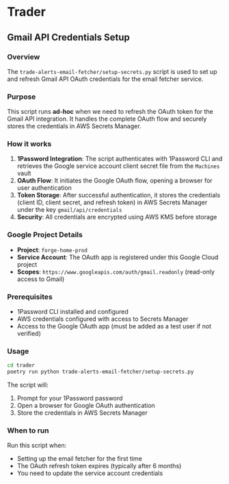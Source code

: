 # Trader

## Gmail API Credentials Setup

### Overview

The `trade-alerts-email-fetcher/setup-secrets.py` script is used to set up and refresh Gmail API OAuth credentials for the email fetcher service.

### Purpose

This script runs **ad-hoc** when we need to refresh the OAuth token for the Gmail API integration. It handles the complete OAuth flow and securely stores the credentials in AWS Secrets Manager.

### How it works

1. **1Password Integration**: The script authenticates with 1Password CLI and retrieves the Google service account client secret file from the `Machines` vault
2. **OAuth Flow**: It initiates the Google OAuth flow, opening a browser for user authentication
3. **Token Storage**: After successful authentication, it stores the credentials (client ID, client secret, and refresh token) in AWS Secrets Manager under the key `gmail/api/credentials`
4. **Security**: All credentials are encrypted using AWS KMS before storage

### Google Project Details

- **Project**: `forge-home-prod`
- **Service Account**: The OAuth app is registered under this Google Cloud project
- **Scopes**: `https://www.googleapis.com/auth/gmail.readonly` (read-only access to Gmail)

### Prerequisites

- 1Password CLI installed and configured
- AWS credentials configured with access to Secrets Manager
- Access to the Google OAuth app (must be added as a test user if not verified)

### Usage

```bash
cd trader
poetry run python trade-alerts-email-fetcher/setup-secrets.py
```

The script will:
1. Prompt for your 1Password password
2. Open a browser for Google OAuth authentication
3. Store the credentials in AWS Secrets Manager

### When to run

Run this script when:
- Setting up the email fetcher for the first time
- The OAuth refresh token expires (typically after 6 months)
- You need to update the service account credentials
